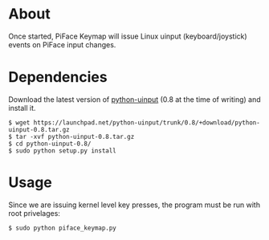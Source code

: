 About
=====
Once started, PiFace Keymap will issue Linux uinput (keyboard/joystick)
events on PiFace input changes.

Dependencies
============
Download the latest version of [python-uinput](http://tjjr.fi/sw/python-uinput/) (0.8 at the time of writing) and install it.

    $ wget https://launchpad.net/python-uinput/trunk/0.8/+download/python-uinput-0.8.tar.gz
    $ tar -xvf python-uinput-0.8.tar.gz
    $ cd python-uinput-0.8/
    $ sudo python setup.py install

Usage
=====
Since we are issuing kernel level key presses, the program must be run with
root privelages:

    $ sudo python piface_keymap.py
